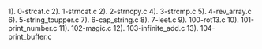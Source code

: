 1). 0-strcat.c
2). 1-strncat.c
2). 2-strncpy.c
4). 3-strcmp.c
5). 4-rev_array.c
6). 5-string_toupper.c
7). 6-cap_string.c
8). 7-leet.c
9). 100-rot13.c
10). 101-print_number.c
11). 102-magic.c
12). 103-infinite_add.c
13). 104-print_buffer.c
